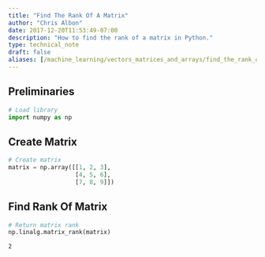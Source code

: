 ```yaml
---
title: "Find The Rank Of A Matrix"
author: "Chris Albon"
date: 2017-12-20T11:53:49-07:00
description: "How to find the rank of a matrix in Python."
type: technical_note
draft: false
aliases: [/machine_learning/vectors_matrices_and_arrays/find_the_rank_of_a_matrix/]
---
```

## Preliminaries


```python
# Load library
import numpy as np
```

## Create Matrix


```python
# Create matrix
matrix = np.array([[1, 2, 3],
                   [4, 5, 6],
                   [7, 8, 9]])
```

## Find Rank Of Matrix


```python
# Return matrix rank
np.linalg.matrix_rank(matrix)
```




    2


